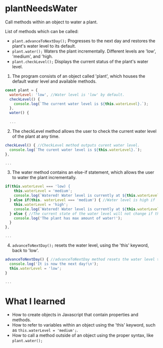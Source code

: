 # plantNeedsWater
Call methods within an object to water a plant.

List of methods which can be called:
+ `plant.advanceToNextDay();` Progresses to the next day and restores the plant's water level to its default.
+ `plant.water();` Waters the plant incrementally. Different levels are 'low', 'medium', and 'high.
+ `plant.checkLevel();` Displays the current status of the plant's water level.

1. The program consists of an object called 'plant', which houses the default water level and available methods.

```javascript
const plant = {
  waterLevel: 'low', //Water level is 'low' by default.
  checkLevel() {
    console.log(`The current water level is ${this.waterLevel}.`);
  },
  water() {
  
  ...
```
2. The checkLevel method allows the user to check the current water level of the plant at any time.

```javascript
checkLevel() { //CheckLevel method outputs curent water level.
  console.log(`The curent water level is ${this.waterLevel}.`);
},

...
```
3. The water method contains an else-if statement, which allows the user to water the plant incrementally.

```javascript
if(this.waterLevel === 'low) {
    this.waterLevel = 'medium';
    console.log(`Watered! Water level is currently at ${this.waterLevel}.`)
  } else if(this. waterLevel === 'medium') { //Water level is high if 'medium'.
    this.waterLevel = 'high';
    console.log(`Watered! Water level is currently at ${this.waterLevel}.`)
  } else { //The current state of the water level will not change if the water level is already high.
    console.log('The plant has max amount of water!');
  }
},

...
```
4. `advanceToNextDay();` resets the water level, using the 'this' keyword, back to 'low'.

```javascript
advanceToNextDay() { //advanceToNextDay method resets the water level to 'low'.
  console.log('It is now the next day!\n');
  this.waterLevel = 'low';
}

...
```

# What I learned

- How to create objects in Javascript that contain properties and methods.
- How to refer to variables within an object using the 'this' keyword, such as `this.waterLevel = 'medium';`.
- How to call a method outside of an object using the proper syntax, like `plant.water();`
